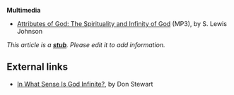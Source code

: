 **Multimedia**

-   [Attributes of God: The Spirituality and Infinity of God](http://www.believerschapeldallas.org/audio/slj-69_systematic-theology/090_SLJ_69_32K.mp3)
    (MP3), by S. Lewis Johnson

*This article is a **[stub](http://www.theopedia.com/Category:Theopedia_stubs "Category:Theopedia stubs")**. Please edit it to add information.*
## External links

-   [In What Sense Is God Infinite?](http://www.blueletterbible.org/faq/nbi/358.html),
    by Don Stewart




